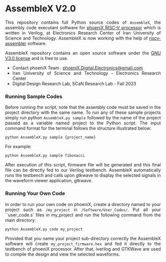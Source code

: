 AssembleX V2.0
===============

<div align="justify">

This repository contains full Python source codes of `AssembleX`, the assembly code executant software for [phoeniX RISC-V processor](https://github.com/phoeniX-Digital-Design/phoeniX) which is written in Verilog, at Electronics Research Center of Iran University of Science and Technology. AssembleX is now working with the help of [riscv-assembler](https://github.com/celebi-pkg/riscv-assembler) software.

AssembleX repository contains an open source software under the [GNU V3.0 license](https://en.wikipedia.org/wiki/GNU_General_Public_License) and is free to use.

- Contact phoeniX Team : phoeniX.Digital.Electronics@gmail.com
- Iran University of Science and Technology - Electronics Research Center
- Digital Design Research Lab, SCaN Research Lab - Fall 2023

</div>

### Running Sample Codes
<div align="justify">

Before running the script, note that the assembly code must be saved in the project directory with the same name.
To run any of these sample projects simply run python `AssembleX.py sample` followed by the name of the project passed as a variable named project to the Python script.
The input command format for the terminal follows the structure illustrated below:
```
python AssembleX.py sample {project_name}
```
For example:
```
python AssembleX.py sample fibonacci
```
After execution of this script, firmware file will be generated and this final file can be directly fed to our Verilog testbench. AssembleX automatically runs the testbench and calls upon gtkwave to display the selected signals in the waveform viewer application, gtkwave.
</div>

### Running Your Own Code
<div align="justify">

In order to run your own code on phoeniX, create a directory named to your project such as `/my_project` in `/Software/User_Codes/`. Put all your ``user_code.s` files in my_project and run the following command from the main directory:
```
python AssembleX.py code my_project
```
Provided that you name your project sub-directory correctly the AssembleX software will create `my_project_firmware.hex` and fed it directly to the testbench of phoeniX processor. After that, iverilog and GTKWave are used to compile the design and view the selected waveforms.
</div>
